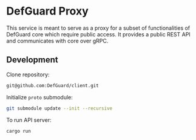 # DefGuard Proxy

This service is meant to serve as a proxy for a subset of functionalities of DefGuard core which require public access.
It provides a public REST API and communicates with core over gRPC.

## Development

Clone repository:
```bash
git@github.com:DefGuard/client.git
```

Initialize `proto` submodule:
```bash
git submodule update --init --recursive
```

To run API server:
```bash
cargo run
```
